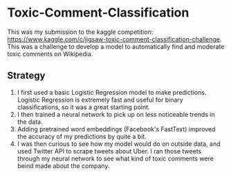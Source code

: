 # Toxic-Comment-Classification
This was my submission to the kaggle competition: https://www.kaggle.com/c/jigsaw-toxic-comment-classification-challenge.  This was a challenge to develop a model to automatically find and moderate toxic comments on Wikipedia.

## Strategy
1. I first used a basic Logistic Regression model to make predictions.  Logistic Regression is extremely fast and useful for binary classifications, so it was a great starting point.
2. I then trained a neural network to pick up on less noticeable trends in the data.
3. Adding pretrained word embeddings (Facebook's FastText) improved the accuracy of my predictions by quite a bit.
4. I was then curious to see how my model would do on outside data, and used Twitter API to scrape tweets about Uber.  I ran those tweets through my neural network to see what kind of toxic comments were beind made about the company.
